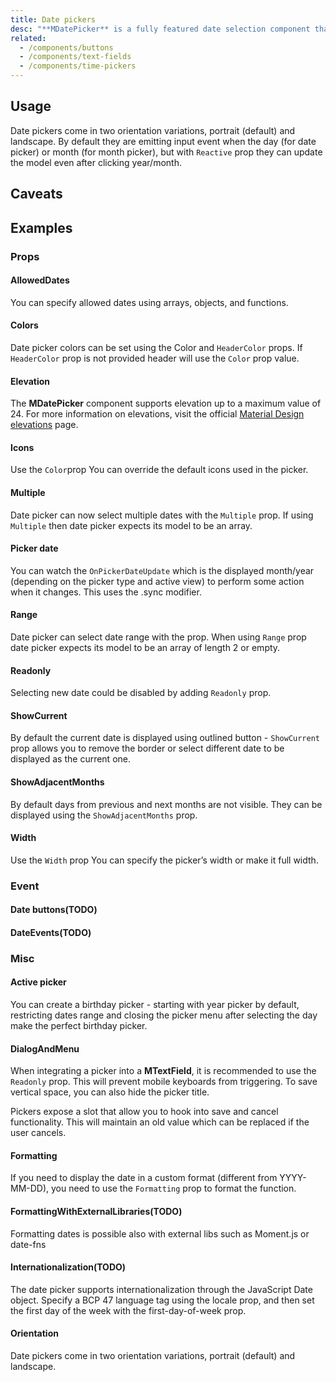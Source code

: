 ```yaml
---
title: Date pickers
desc: "**MDatePicker** is a fully featured date selection component that lets users select a date, or range of dates."
related:
  - /components/buttons
  - /components/text-fields
  - /components/time-pickers
---
```


## Usage

Date pickers come in two orientation variations, portrait (default) and landscape. 
By default they are emitting input event when the day (for date picker) or month (for month picker), 
but with `Reactive` prop they can update the model even after clicking year/month.

<masa-example file="Examples.components.date_pickers.Usage"></masa-example>

## Caveats

<app-alert type="warning" content="**MDatePicker** accepts ISO 8601 * * date * * string (yyyy-mm-dd). For more information on ISO 8601 and other standards, please visit ISO (International Organization for Standardization) [international standards] https://www.iso.org/standards.html Official website."></app-alert>

## Examples

### Props

#### AllowedDates

You can specify allowed dates using arrays, objects, and functions.

<masa-example file="Examples.components.date_pickers.AllowedDates"></masa-example>

#### Colors

Date picker colors can be set using the Color and `HeaderColor` props. If `HeaderColor` prop is not provided header will
use the `Color` prop value.

<masa-example file="Examples.components.date_pickers.Colors"></masa-example>

#### Elevation

The **MDatePicker** component supports elevation up to a maximum value of 24. For more information on elevations, visit
the official [Material Design elevations](https://material.io/design/environment/elevation.html) page.

<masa-example file="Examples.components.date_pickers.Elevation"></masa-example>

#### Icons

Use the `Color`prop You can override the default icons used in the picker.

<masa-example file="Examples.components.date_pickers.Icons"></masa-example>

#### Multiple

Date picker can now select multiple dates with the `Multiple` prop. If using `Multiple` then date picker expects its
model to be an array.

<masa-example file="Examples.components.date_pickers.Multiple"></masa-example>

#### Picker date

You can watch the `OnPickerDateUpdate` which is the displayed month/year (depending on the picker type and active
view) to perform some action when it changes. This uses the .sync modifier.

<masa-example file="Examples.components.date_pickers.PickerDate"></masa-example>

#### Range

Date picker can select date range with the  prop. When using `Range` prop date picker expects its model to be
an array of length 2 or empty.

<masa-example file="Examples.components.date_pickers.Range"></masa-example>

#### Readonly

Selecting new date could be disabled by adding `Readonly` prop.

<masa-example file="Examples.components.date_pickers.Readonly"></masa-example>

#### ShowCurrent

By default the current date is displayed using outlined button - `ShowCurrent` prop allows you to remove the border or select different date to be displayed as the current one.

<masa-example file="Examples.components.date_pickers.ShowCurrent"></masa-example>

#### ShowAdjacentMonths

By default days from previous and next months are not visible. They can be displayed using the `ShowAdjacentMonths` prop.

<masa-example file="Examples.components.date_pickers.ShowSiblingMonths"></masa-example>

#### Width

Use the `Width` prop You can specify the picker’s width or make it full width.

<masa-example file="Examples.components.date_pickers.Width"></masa-example>

### Event

#### Date buttons(TODO)

<masa-example file="Examples.components.date_pickers.DateButtons"></masa-example>

#### DateEvents(TODO)

<masa-example file="Examples.components.date_pickers.DateEvents"></masa-example>

### Misc

#### Active picker

You can create a birthday picker - starting with year picker by default, restricting dates range and closing the picker
menu after selecting the day make the perfect birthday picker.

<masa-example file="Examples.components.date_pickers.ActivePicker"></masa-example>

#### DialogAndMenu

When integrating a picker into a **MTextField**, it is recommended to use the `Readonly` prop. This will prevent mobile
keyboards from triggering. To save vertical space, you can also hide the picker title.

Pickers expose a slot that allow you to hook into save and cancel functionality. This will maintain an old value which
can be replaced if the user cancels.

<masa-example file="Examples.components.date_pickers.DialogAndMenu"></masa-example>

#### Formatting

If you need to display the date in a custom format (different from YYYY-MM-DD), you need to use the `Formatting` prop to format the function.

<masa-example file="Examples.components.date_pickers.Formatting"></masa-example>

#### FormattingWithExternalLibraries(TODO)

Formatting dates is possible also with external libs such as Moment.js or date-fns

<masa-example file="Examples.components.date_pickers.FormattingWithExternalLibraries"></masa-example>

#### Internationalization(TODO)

The date picker supports internationalization through the JavaScript Date object. Specify a BCP 47 language tag using the locale prop, and then set the first day of the week with the first-day-of-week prop.

<masa-example file="Examples.components.date_pickers.Internationalization"></masa-example>

#### Orientation

Date pickers come in two orientation variations, portrait (default) and landscape.

<masa-example file="Examples.components.date_pickers.Orientation"></masa-example>